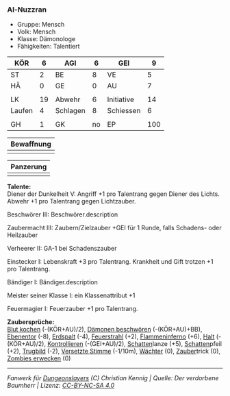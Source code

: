 ### Al-Nuzzran  
- Gruppe: Mensch  
- Volk: Mensch  
- Klasse: Dämonologe  
- Fähigkeiten: Talentiert  


| KÖR | 6 | AGI | 6 | GEI | 9 |
| --- | --- | --- | --- | --- | --- |
| ST | 2 | BE | 8 | VE | 5 |
| HÄ | 0 | GE | 0 | AU | 7 |
|  |  |  |  |  |  |
| LK | 19 | Abwehr | 6 | Initiative | 14 |
| Laufen | 4 | Schlagen | 8 | Schiessen | 6 |
|  |  |  |  |  |  |
| GH | 1 | GK | no | EP | 100 |


| Bewaffnung |
| --- |
|  |


| Panzerung |
| --- |
|  |


**Talente:**  
Diener der Dunkelheit V: Angriff +1 pro Talentrang gegen Diener des Lichts. Abwehr +1 pro Talentrang gegen Lichtzauber.

Beschwörer III: Beschwörer.description

Zaubermacht III: Zaubern/Zielzauber +GEI für 1 Runde, falls Schadens- oder Heilzauber

Verheerer II: GA-1 bei Schadenszauber

Einstecker I: Lebenskraft +3 pro Talentrang. Krankheit und Gift trotzen +1 pro Talentrang.

Bändiger I: Bändiger.description

Meister seiner Klasse I: ein Klassenattribut +1

Feuermagier I: Feuerzauber +1 pro Talentrang.


**Zaubersprüche:**  
[Blut kochen](/grw/zauber/blut-kochen.md) (-(KÖR+AU)/2), [Dämonen beschwören](/grw/zauber/daemonen-beschwoeren.md) (-(KÖR+AU)+BB), [Ebenentor](/grw/zauber/ebenentor.md) (-8), [Erdspalt](/grw/zauber/erdspalt.md) (-4), [Feuerstrahl](/grw/zauber/feuerstrahl.md) (+2), [Flammeninferno](/grw/zauber/flammeninferno.md) (+6), [Halt](/grw/zauber/halt.md) (-(KÖR+AU)/2), [Kontrollieren](/grw/zauber/kontrollieren.md) (-(GEI+AU)/2), [Schatten](/grw/zauber/schatten.md)lanze (+5), [Schatten](/grw/zauber/schatten.md)pfeil (+2), [Trugbild](/grw/zauber/trugbild.md) (-2), [Versetzte Stimme](/grw/zauber/versetzte-stimme.md) (-1/10m), [Wächter](/grw/zauber/waechter.md) (0), [Zauber](/fanwerk/zauber/zauber.md)trick (0), [Zombies erwecken](/grw/zauber/zombies-erwecken.md) (0)




___
*Fanwerk für [Dungeonslayers](https://www.dungeonslayers.net/) (C) Christian Kennig | Quelle: Der verdorbene Baumherr | Lizenz: [CC-BY-NC-SA 4.0](https://creativecommons.org/licenses/by-nc-sa/4.0/deed.de)*